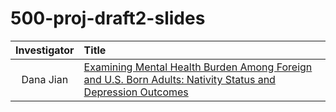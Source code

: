 # 500-proj-draft2-slides

Investigator | Title
:------------: | :------------------------------------------------------
Dana Jian | [Examining Mental Health Burden Among Foreign and U.S. Born Adults: Nativity Status and Depression Outcomes](slides/dana_draft2.html)

